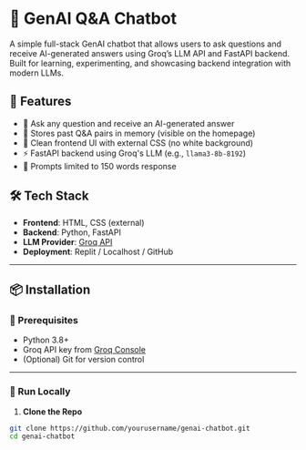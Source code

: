 # 🤖 GenAI Q&A Chatbot

A simple full-stack GenAI chatbot that allows users to ask questions and receive AI-generated answers using Groq’s LLM API and FastAPI backend. Built for learning, experimenting, and showcasing backend integration with modern LLMs.

## 🚀 Features

- 🧠 Ask any question and receive an AI-generated answer
- 💬 Stores past Q&A pairs in memory (visible on the homepage)
- 🎨 Clean frontend UI with external CSS (no white background)
- ⚡ FastAPI backend using Groq's LLM (e.g., `llama3-8b-8192`)
- 🔐 Prompts limited to 150 words response


## 🛠️ Tech Stack

- **Frontend**: HTML, CSS (external)
- **Backend**: Python, FastAPI
- **LLM Provider**: [Groq API](https://console.groq.com)
- **Deployment**: Replit / Localhost / GitHub

---

## 📦 Installation

### 🔧 Prerequisites

- Python 3.8+
- Groq API key from [Groq Console](https://console.groq.com)
- (Optional) Git for version control

---

### 🧪 Run Locally

1. **Clone the Repo**

```bash
git clone https://github.com/yourusername/genai-chatbot.git
cd genai-chatbot
